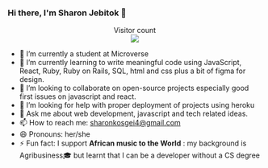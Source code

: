 ### Hi there, I'm Sharon Jebitok 🤝
<p align="center"> 
  Visitor count<br>
  <img src="https://profile-counter.glitch.me/jebitok-dev/count.svg" />
</p>

- 🔭 I’m currently a student at Microverse
- 🌱 I’m currently learning to write meaningful code using JavaScript, React, Ruby, Ruby on Rails, SQL, html and css plus a bit of figma for design.
- 👯 I’m looking to collaborate on open-source projects especially good first issues on javascript and react.
- 🤔 I’m looking for help with proper deployment of projects using heroku
- 💬 Ask me about web development, javascript and tech related ideas.
- 📫 How to reach me: sharonkosgei4@gmail.com 
- 😄 Pronouns: her/she
- ⚡ Fun fact: I support **African music to the World**
 : my background is Agribusiness🎓 but learnt that I can be a developer without a CS degree 

<!--
**jebitok-dev/Jebitok-dev** is a ✨ _special_ ✨ repository because its `README.md` (this file) appears on your GitHub profile.

Here are some ideas to get you started:

- 🔭 I’m currently working on ...
- 🌱 I’m currently learning ...
- 👯 I’m looking to collaborate on ...
- 🤔 I’m looking for help with ...
- 💬 Ask me about ...
- 📫 How to reach me: ...
- 😄 Pronouns: ...
- ⚡ Fun fact: ...

Here are some of my past projects done during HNG Intership:
- https://spotonsound.netlify.app/ 
- https://dealrestaurant.netlify.app/
- https://barbershop-landing-page-jl.netlify.app/
-->
